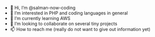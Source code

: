 - 👋 Hi, I’m @salman-now-coding
- 👀 I’m interested in PHP and coding languages in general
- 🌱 I’m currently learning AWS
- 💞️ I’m looking to collaborate on several tiny projects
- 📫 How to reach me (really do not want to give out information yet)

<!---
salman-now-coding/salman-now-coding is a ✨ special ✨ repository because its `README.md` (this file) appears on your GitHub profile.
You can click the Preview link to take a look at your changes.
--->
